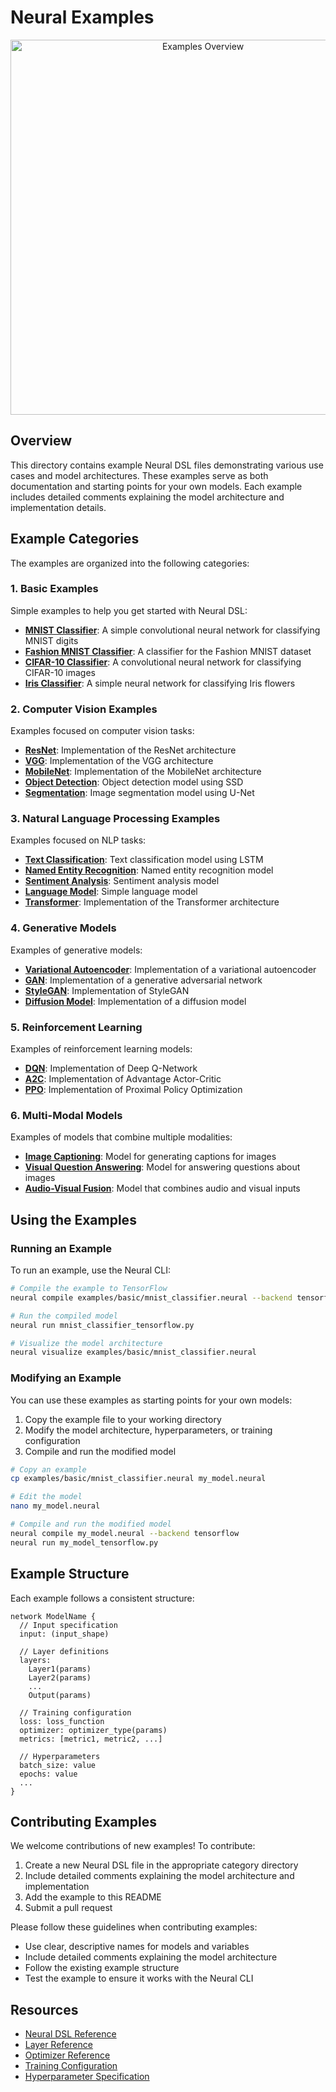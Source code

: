 # Neural Examples

<p align="center">
  <img src="../docs/images/examples_overview.png" alt="Examples Overview" width="600"/>
</p>

## Overview

This directory contains example Neural DSL files demonstrating various use cases and model architectures. These examples serve as both documentation and starting points for your own models. Each example includes detailed comments explaining the model architecture and implementation details.

## Example Categories

The examples are organized into the following categories:

### 1. Basic Examples

Simple examples to help you get started with Neural DSL:

- **[MNIST Classifier](basic/mnist_classifier.neural)**: A simple convolutional neural network for classifying MNIST digits
- **[Fashion MNIST Classifier](basic/fashion_mnist_classifier.neural)**: A classifier for the Fashion MNIST dataset
- **[CIFAR-10 Classifier](basic/cifar10_classifier.neural)**: A convolutional neural network for classifying CIFAR-10 images
- **[Iris Classifier](basic/iris_classifier.neural)**: A simple neural network for classifying Iris flowers

### 2. Computer Vision Examples

Examples focused on computer vision tasks:

- **[ResNet](computer_vision/resnet.neural)**: Implementation of the ResNet architecture
- **[VGG](computer_vision/vgg.neural)**: Implementation of the VGG architecture
- **[MobileNet](computer_vision/mobilenet.neural)**: Implementation of the MobileNet architecture
- **[Object Detection](computer_vision/object_detection.neural)**: Object detection model using SSD
- **[Segmentation](computer_vision/segmentation.neural)**: Image segmentation model using U-Net

### 3. Natural Language Processing Examples

Examples focused on NLP tasks:

- **[Text Classification](nlp/text_classification.neural)**: Text classification model using LSTM
- **[Named Entity Recognition](nlp/ner.neural)**: Named entity recognition model
- **[Sentiment Analysis](nlp/sentiment_analysis.neural)**: Sentiment analysis model
- **[Language Model](nlp/language_model.neural)**: Simple language model
- **[Transformer](nlp/transformer.neural)**: Implementation of the Transformer architecture

### 4. Generative Models

Examples of generative models:

- **[Variational Autoencoder](generative/vae.neural)**: Implementation of a variational autoencoder
- **[GAN](generative/gan.neural)**: Implementation of a generative adversarial network
- **[StyleGAN](generative/stylegan.neural)**: Implementation of StyleGAN
- **[Diffusion Model](generative/diffusion.neural)**: Implementation of a diffusion model

### 5. Reinforcement Learning

Examples of reinforcement learning models:

- **[DQN](reinforcement_learning/dqn.neural)**: Implementation of Deep Q-Network
- **[A2C](reinforcement_learning/a2c.neural)**: Implementation of Advantage Actor-Critic
- **[PPO](reinforcement_learning/ppo.neural)**: Implementation of Proximal Policy Optimization

### 6. Multi-Modal Models

Examples of models that combine multiple modalities:

- **[Image Captioning](multi_modal/image_captioning.neural)**: Model for generating captions for images
- **[Visual Question Answering](multi_modal/vqa.neural)**: Model for answering questions about images
- **[Audio-Visual Fusion](multi_modal/audio_visual.neural)**: Model that combines audio and visual inputs

## Using the Examples

### Running an Example

To run an example, use the Neural CLI:

```bash
# Compile the example to TensorFlow
neural compile examples/basic/mnist_classifier.neural --backend tensorflow

# Run the compiled model
neural run mnist_classifier_tensorflow.py

# Visualize the model architecture
neural visualize examples/basic/mnist_classifier.neural
```

### Modifying an Example

You can use these examples as starting points for your own models:

1. Copy the example file to your working directory
2. Modify the model architecture, hyperparameters, or training configuration
3. Compile and run the modified model

```bash
# Copy an example
cp examples/basic/mnist_classifier.neural my_model.neural

# Edit the model
nano my_model.neural

# Compile and run the modified model
neural compile my_model.neural --backend tensorflow
neural run my_model_tensorflow.py
```

## Example Structure

Each example follows a consistent structure:

```
network ModelName {
  // Input specification
  input: (input_shape)

  // Layer definitions
  layers:
    Layer1(params)
    Layer2(params)
    ...
    Output(params)

  // Training configuration
  loss: loss_function
  optimizer: optimizer_type(params)
  metrics: [metric1, metric2, ...]

  // Hyperparameters
  batch_size: value
  epochs: value
  ...
}
```

## Contributing Examples

We welcome contributions of new examples! To contribute:

1. Create a new Neural DSL file in the appropriate category directory
2. Include detailed comments explaining the model architecture and implementation
3. Add the example to this README
4. Submit a pull request

Please follow these guidelines when contributing examples:

- Use clear, descriptive names for models and variables
- Include detailed comments explaining the model architecture
- Follow the existing example structure
- Test the example to ensure it works with the Neural CLI

## Resources

- [Neural DSL Reference](../docs/DSL.md)
- [Layer Reference](../docs/layers.md)
- [Optimizer Reference](../docs/optimizers.md)
- [Training Configuration](../docs/training.md)
- [Hyperparameter Specification](../docs/hyperparameters.md)
